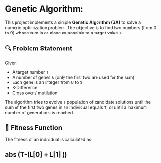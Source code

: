 # Genetic Algorithm:
This project implements a simple **Genetic Algorithm (GA)** to solve a numeric optimization problem. The objective is to find two numbers (from 0 to 9) whose sum is as close as possible to a target value `T`.

## 🔍 Problem Statement
Given:
- A target number `T`
- A number of genes `k` (only the first two are used for the sum)
- Each gene is an integer from 0 to 9
- K-Difference 
- Cross over / mutilation

The algorithm tries to evolve a population of candidate solutions until the sum of the first two genes in an individual equals `T`, or until a maximum number of generations is reached.

## 🧬 Fitness Function
The fitness of an individual is calculated as:
 ## abs (T-(L[0] + L[1] ))


